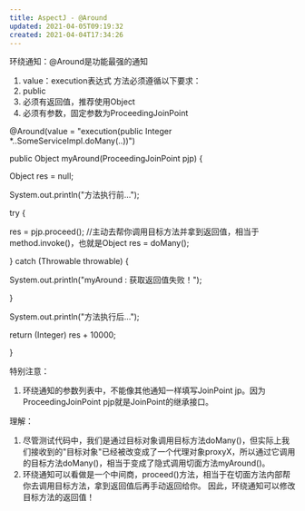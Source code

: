 ```yaml
---
title: AspectJ - @Around
updated: 2021-04-05T09:19:32
created: 2021-04-04T17:34:26
---
```


环绕通知：@Around是功能最强的通知
1.  value：execution表达式
方法必须遵循以下要求：
1.  public
2.  必须有返回值，推荐使用Object
3.  必须有参数，固定参数为ProceedingJoinPoint

@Around(value = "execution(public Integer \*..SomeServiceImpl.doMany(..))")

public Object myAround(ProceedingJoinPoint pjp) {

Object res = null;

System.out.println("方法执行前...");

try {

res = pjp.proceed(); //主动去帮你调用目标方法并拿到返回值，相当于method.invoke()，也就是Object res = doMany();

} catch (Throwable throwable) {

System.out.println("myAround : 获取返回值失败！");

}

System.out.println("方法执行后...");

return (Integer) res + 10000;

}

特别注意：
1.  环绕通知的参数列表中，不能像其他通知一样填写JoinPoint jp。因为ProceedingJoinPoint pjp就是JoinPoint的继承接口。

理解：
1.  尽管测试代码中，我们是通过目标对象调用目标方法doMany()，但实际上我们接收到的"目标对象"已经被改变成了一个代理对象proxyX，所以通过它调用的目标方法doMany()，相当于变成了隐式调用切面方法myAround()。
2.  环绕通知可以看做是一个中间商，proceed()方法，相当于在切面方法内部帮你去调用目标方法，拿到返回值后再手动返回给你。
因此，环绕通知可以修改目标方法的返回值！
